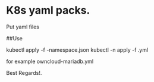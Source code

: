 # K8s yaml packs.

Put yaml files 

##Use

kubectl apply -f <service>-namespace.json
kubectl -n <service> apply -f <service pack>.yml

<service pack> for example owncloud-mariadb.yml

Best Regards!.
